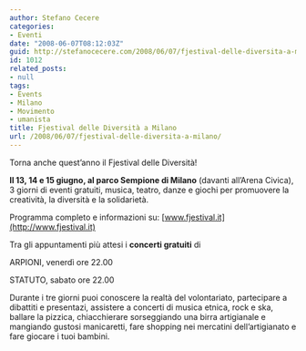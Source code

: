 ```yaml
---
author: Stefano Cecere
categories:
- Eventi
date: "2008-06-07T08:12:03Z"
guid: http://stefanocecere.com/2008/06/07/fjestival-delle-diversita-a-milano/
id: 1012
related_posts:
- null
tags:
- Events
- Milano
- Movimento
- umanista
title: Fjestival delle Diversità a Milano
url: /2008/06/07/fjestival-delle-diversita-a-milano/
---
```


Torna anche quest&#8217;anno il Fjestival delle Diversità!

**Il 13, 14 e 15 giugno, al parco Sempione di Milano** (davanti all&#8217;Arena Civica), 3 giorni di eventi gratuiti, musica, teatro, danze e giochi per promuovere la creatività, la diversità e la solidarietà.

Programma completo e informazioni su: [www.fjestival.it](http://www.fjestival.it)

Tra gli appuntamenti più attesi i **concerti gratuiti** di
  
ARPIONI, venerdì ore 22.00
  
STATUTO, sabato ore 22.00

Durante i tre giorni puoi conoscere la realtà del volontariato, partecipare a dibattiti e presentazi, assistere a concerti di musica etnica, rock e ska, ballare la pizzica, chiacchierare sorseggiando una birra artigianale e mangiando gustosi manicaretti, fare shopping nei mercatini dell&#8217;artigianato e fare giocare i tuoi bambini.